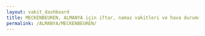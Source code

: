 ```yaml
---
layout: vakit_dashboard
title: MECKENBEUREN, ALMANYA için iftar, namaz vakitleri ve hava durumu - ilçe/eyalet seç
permalink: /ALMANYA/MECKENBEUREN/
---
```


<script type="text/javascript">
  var GLOBAL_COUNTRY = 'ALMANYA';
  var GLOBAL_CITY = 'MECKENBEUREN';
  var GLOBAL_STATE = '';
  var lat = 72;
  var lon = 21;
</script>
